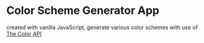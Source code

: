 # Color Scheme Generator App

created with vanilla JavaScript, generate various color schemes with use of [The Color API](https://www.thecolorapi.com/)
